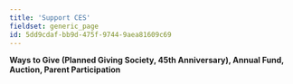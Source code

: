 ```yaml
---
title: 'Support CES'
fieldset: generic_page
id: 5dd9cdaf-bb9d-475f-9744-9aea81609c69
---
```

<p><b>Ways to Give (Planned Giving Society, 45th Anniversary), Annual Fund, Auction, Parent Participation</b></p>